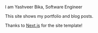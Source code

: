 I am Yashveer Bika, Software Engineer

This site shows my portfolio and blog posts.


Thanks to [Next.js](https://nextjs.org/learn) for the site template!